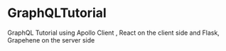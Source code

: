 # GraphQLTutorial
GraphQL Tutorial using Apollo Client , React on the client side and Flask, Grapehene on the server side
